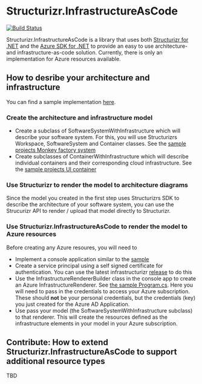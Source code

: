 # Structurizr.InfrastructureAsCode

[![Build Status](https://christianederzuehlke.visualstudio.com/aprg%20Structurizr%20Infrastructure%20as%20Code/_apis/build/status/ChristianEder.Structurizr.InfrastructureAsCode)](https://christianederzuehlke.visualstudio.com/aprg%20Structurizr%20Infrastructure%20as%20Code/_build/latest?definitionId=5)

Structurizr.InfrastructureAsCode is a library that uses both [Structurizr for .NET](https://github.com/structurizr/dotnet) and the [Azure SDK for .NET](https://github.com/Azure/azure-sdk-for-net/tree/Fluent) to provide an easy to use architecture- and infrastructure-as-code solution. Currently, there is only an implementation for Azure resources available.

## How to desribe your architecture and infrastructure

You can find a sample implementation [here](https://github.com/ChristianEder/Structurizr.InfrastructureAsCode/tree/master/Structurizr.InfrastructureAsCode.Azure.Sample).

### Create the architecture and infrastructure model

- Create a subclass of SoftwareSystemWithInfrastructure which will describe your software system. For this, you will use Structurizrs Workspace, SoftwareSystem and Container classes. See the [sample projects Monkey factory system](https://github.com/ChristianEder/Structurizr.InfrastructureAsCode/blob/master/Structurizr.InfrastructureAsCode.Azure.Sample/Model/MonkeyFactory.cs)
-  Create subclasses of ContainerWithInfrastructure which will describe individual containers and their corresponding cloud infrastructure. See the [sample projects UI container](https://github.com/ChristianEder/Structurizr.InfrastructureAsCode/blob/master/Structurizr.InfrastructureAsCode.Azure.Sample/Model/MonkeyUI.cs)

### Use Structurizr to render the model to architecture diagrams

Since the model you created in the first step uses Structurizrs SDK to describe the architecture of your software system, you can use the Strucurizr API to render / upload that model directly to Structurizr.

### Use Structurizr.InfrastructureAsCode to render the model to Azure resources

Before creating any Azure resoures, you will need to

- Implement a console application similar to the [sample](https://github.com/ChristianEder/Structurizr.InfrastructureAsCode/tree/master/Structurizr.InfrastructureAsCode.Azure.Sample)
- Create a service principal using a self signed certificate for authentication. You can use the latest infrastructurizr [release](https://github.com/ChristianEder/Structurizr.InfrastructureAsCode/releases) to do this
- Use the InfrastructureRendererBuilder class in the console app to create an Azure InfrastructureRenderer. See [the sample Program.cs](https://github.com/ChristianEder/Structurizr.InfrastructureAsCode/blob/master/Structurizr.InfrastructureAsCode.Azure.Sample/Program.cs). Here you will need to pass in the credentials to access your Azure subscription. These should **not** be your personal credentials, but the credentials (key) you just created for the Azure AD Application.
- Use pass your model (the SoftwareSystemWithInfrastructure subclass) to that renderer. This will create the resources defined as the infrastructure elements in your model in your Azure subscription.

## Contribute: How to extend Structurizr.InfrastructureAsCode to support additional resource types

TBD

